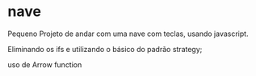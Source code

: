 # nave
Pequeno Projeto de andar com uma nave com teclas, usando javascript.

Eliminando os ifs e utilizando o básico do padrão strategy;

uso de Arrow function 
